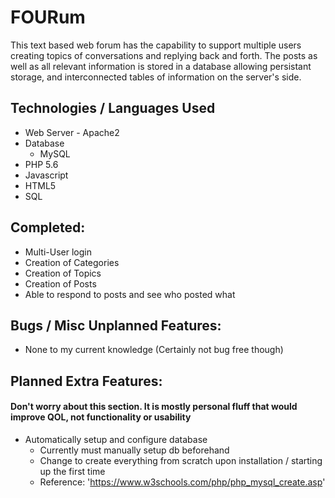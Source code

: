 # FOURum
This text based web forum has the capability to support multiple users creating topics of conversations and replying back and forth.
The posts as well as all relevant information is stored in a database allowing persistant storage, and interconnected tables of
information on the server's side.
## Technologies / Languages Used
- Web Server - Apache2
- Database
	- MySQL
- PHP 5.6
- Javascript
- HTML5
- SQL
## Completed:
- Multi-User login
- Creation of Categories
- Creation of Topics
- Creation of Posts
- Able to respond to posts and see who posted what
## Bugs / Misc Unplanned Features:
- None to my current knowledge (Certainly not bug free though)

## Planned Extra Features:
#### Don't worry about this section. It is mostly personal fluff that would improve QOL, not functionality or usability
- Automatically setup and configure database
  - Currently must manually setup db beforehand
  - Change to create everything from scratch upon installation / starting up the first time
  - Reference: 'https://www.w3schools.com/php/php_mysql_create.asp'

